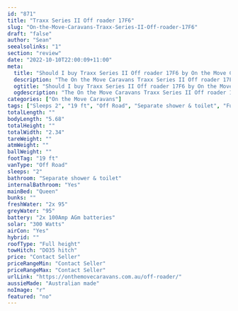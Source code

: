 ```yaml
---
id: "871"
title: "Traxx Series II Off roader 17F6"
slug: "On-the-Move-Caravans-Traxx-Series-II-Off-roader-17F6"
draft: "false"
author: "Sean"
seealsolinks: "1"
section: "review"
date: "2022-10-10T22:00:09+11:00"
meta:
  title: "Should I buy Traxx Series II Off roader 17F6 by On the Move Caravans?"
  description: "The On the Move Caravans Traxx Series II Off roader 17F6 is classed as Off Road, and sleeps 2 people. It is Australian made and comes in at 19 ft. It generally has Separate shower & toilet."
  ogtitle: "Should I buy Traxx Series II Off roader 17F6 by On the Move Caravans?"
  ogdescription: "The On the Move Caravans Traxx Series II Off roader 17F6 is classed as Off Road, and sleeps 2 people. It is Australian made and comes in at 19 ft. It generally has Separate shower & toilet."
categories: ["On the Move Caravans"]
tags: ["Sleeps 2", "19 ft", "Off Road", "Separate shower & toilet", "Full height", "Price Unknown", "Australian made"]
totalLength: ""
bodyLength: "5.68"
totalHeight: ""
totalWidth: "2.34"
tareWeight: ""
atmWeight: ""
ballWeight: ""
footTag: "19 ft"
vanType: "Off Road"
sleeps: "2"
bathroom: "Separate shower & toilet"
internalBathroom: "Yes"
mainBed: "Queen"
bunks: ""
freshWater: "2x 95"
greyWater: "95"
battery: "2x 100Amp AGm batteries"
solar: "300 Watts"
airCon: "Yes"
hybrid: ""
roofType: "Full height"
towHitch: "DO35 hitch"
price: "Contact Seller"
priceRangeMin: "Contact Seller"
priceRangeMax: "Contact Seller"
urlLink: "https://onthemovecaravans.com.au/off-roader/"
aussieMade: "Australian made"
noImage: "r"
featured: "no"
---
```

